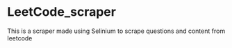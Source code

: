 # LeetCode_scraper
This is a scraper made using Selinium to scrape questions and content from leetcode
